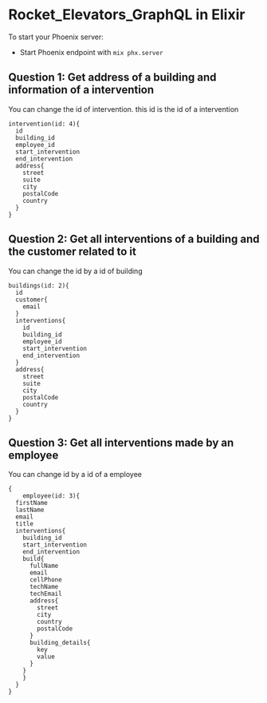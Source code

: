# Rocket_Elevators_GraphQL in Elixir

To start your Phoenix server:

  * Start Phoenix endpoint with `mix phx.server`


## Question 1: Get address of a building and information of a intervention
You can change the id of intervention. this id is the id of a intervention
```
intervention(id: 4){
  id
  building_id
  employee_id
  start_intervention
  end_intervention
  address{
    street
    suite
    city
    postalCode
    country
  }
}
```
## Question 2: Get all interventions of a building and the customer related to it
You can change the id by a id of building
```
buildings(id: 2){
  id
  customer{
    email
  }
  interventions{
    id
    building_id
    employee_id
    start_intervention
    end_intervention
  }
  address{
    street
    suite
    city
    postalCode
    country
  }
}
```

## Question 3: Get all interventions made by an employee
You can change id by a id of a employee
```
{
    employee(id: 3){
  firstName
  lastName
  email
  title
  interventions{
    building_id
    start_intervention
    end_intervention
    build{
      fullName
      email
      cellPhone
      techName
      techEmail
      address{
        street
        city
        country
        postalCode
      }
      building_details{
        key
        value
      }
    }
    }
  }
}
```



